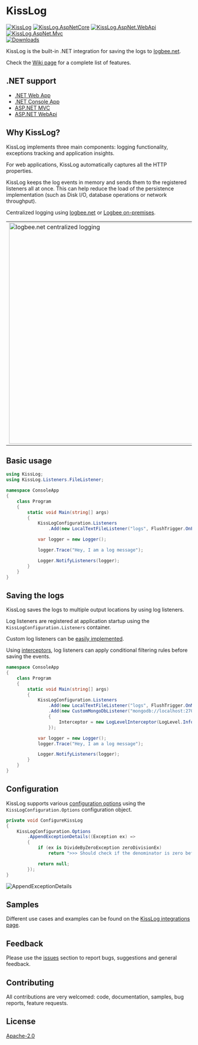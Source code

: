 # KissLog

[![KissLog](https://img.shields.io/nuget/v/KissLog.svg?style=flat-square&label=KissLog)](https://www.nuget.org/packages?q=kisslog)
[![KissLog.AspNetCore](https://img.shields.io/nuget/v/KissLog.svg?style=flat-square&label=KissLog.AspNetCore)](https://www.nuget.org/packages?q=kisslog)
[![KissLog.AspNet.WebApi](https://img.shields.io/nuget/v/KissLog.svg?style=flat-square&label=KissLog.AspNet.WebApi)](https://www.nuget.org/packages?q=kisslog)
[![KissLog.AspNet.Mvc](https://img.shields.io/nuget/v/KissLog.svg?style=flat-square&label=KissLog.AspNet.Mvc)](https://www.nuget.org/packages?q=kisslog)<br>
[![Downloads](https://img.shields.io/nuget/dt/KissLog.svg?style=flat-square&label=Downloads)](https://www.nuget.org/packages?q=kisslog)

KissLog is the built-in .NET integration for saving the logs to [logbee.net](https://logbee.net).

Check the [Wiki page](/wiki) for a complete list of features.

## .NET support

- [.NET Web App](https://logbee.net/Docs/Integrations.KissLog-net.install-instructions.dotnet6-webApp.html)
- [.NET Console App](https://logbee.net/Docs/Integrations.KissLog-net.install-instructions.dotnet6-consoleApp.html)
- [ASP.NET MVC](https://logbee.net/Docs/Integrations.KissLog-net.install-instructions.aspnet-mvc.html)
- [ASP.NET WebApi](https://logbee.net/Docs/Integrations.KissLog-net.install-instructions.aspnet-webapi.html)

## Why KissLog?

KissLog implements three main components: logging functionality, exceptions tracking and application insights.

For web applications, KissLog automatically captures all the HTTP properties.

KissLog keeps the log events in memory and sends them to the registered listeners all at once. This can help reduce the load of the persistence implementation (such as Disk I/O, database operations or network throughput).

Centralized logging using [logbee.net](https://logbee.net) or [Logbee on-premises](https://github.com/catalingavan/logbee-app).

<table><tr><td>
    <img alt="logbee.net centralized logging" width="600" src="https://github.com/catalingavan/KissLog.Sdk/assets/39127098/583ff625-d0ce-4ebc-b0d7-9a3b0257d3ef" />
</td></tr></table>

## Basic usage

```csharp
using KissLog;
using KissLog.Listeners.FileListener;

namespace ConsoleApp
{
    class Program
    {
        static void Main(string[] args)
        {
            KissLogConfiguration.Listeners
                .Add(new LocalTextFileListener("logs", FlushTrigger.OnFlush));

            var logger = new Logger();

            logger.Trace("Hey, I am a log message");

            Logger.NotifyListeners(logger);
        }
    }
}
```

## Saving the logs

KissLog saves the logs to multiple output locations by using log listeners.

Log listeners are registered at application startup using the `KissLogConfiguration.Listeners` container.

Custom log listeners can be [easily implemented](https://logbee.net/Docs/Integrations.KissLog-net.examples.MongoDB-listener.html).

Using [interceptors](https://logbee.net/Docs/Integrations.KissLog-net.advanced.Filtering-the-logs.html), log listeners can apply conditional filtering rules before saving the events.

```csharp
namespace ConsoleApp
{
    class Program
    {
        static void Main(string[] args)
        {
            KissLogConfiguration.Listeners
                .Add(new LocalTextFileListener("logs", FlushTrigger.OnMessage))
                .Add(new CustomMongoDbListener("mongodb://localhost:27017", "Logs")
                {
                    Interceptor = new LogLevelInterceptor(LogLevel.Information)
                });

            var logger = new Logger();
            logger.Trace("Hey, I am a log message");

            Logger.NotifyListeners(logger);
        }
    }
}
```

## Configuration

KissLog supports various [configuration options](https://logbee.net/Docs/Integrations.KissLog-net.using-kisslog.Configuration.html) using the ``KissLogConfiguration.Options`` configuration object.

```csharp
private void ConfigureKissLog
{
    KissLogConfiguration.Options
        .AppendExceptionDetails((Exception ex) =>
        {
            if (ex is DivideByZeroException zeroDivisionEx)
                return ">>> Should check if the denominator is zero before dividing";

            return null;
        });
}
```

![AppendExceptionDetails](https://raw.githubusercontent.com/wiki/KissLog-net/KissLog.Sdk/images/AppendExceptionDetails.png)

## Samples

Different use cases and examples can be found on the [KissLog integrations page](https://github.com/catalingavan/logbee-integrations-examples/tree/main/KissLog).

## Feedback

Please use the [issues](https://github.com/KissLog-net/KissLog.Sdk/issues) section to report bugs, suggestions and general feedback.

## Contributing

All contributions are very welcomed: code, documentation, samples, bug reports, feature requests.

## License

[Apache-2.0](LICENSE.md)
